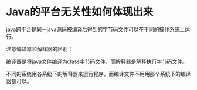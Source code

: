 # Java的平台无关性如何体现出来

java跨平台是同一java源码被编译后得到的字节码文件可以在不同的操作系统上运行。

注意编译器和解释器的区别：

编译器是将java文件编译为class字节码文件，而解释器是解释执行字节码文件。

不同的系统用各系统下的解释器来运行程序，而编译文件不用用那个系统下的编译器都可以。



